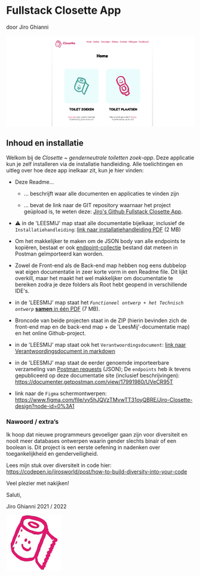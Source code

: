 # Fullstack Closette App

door Jiro Ghianni

![Closette screenshot front-end](LEESMIJ/assets/screenshot-closette.png)

## Inhoud en installatie

Welkom bij de _Closette ~ genderneutrale toiletten zoek-app_. Deze applicatie kun je zelf installeren via de installatie handleiding. Alle toelichtingen en uitleg over hoe deze app inelkaar zit, kun je hier vinden:

* Deze Readme...

    * ... beschrijft waar alle documenten en applicaties te vinden zijn

    * ... bevat de link naar de GIT repository waarnaar het project geüpload
is, te weten deze: [Jiro's Github Fullstack Closette App](https://github.com/JirosWorld/fullstack-closette-app).

* ⚠️ in de 'LEESMIJ' map staat alle documentatie bijelkaar, inclusief de `Installatiehandleiding`:  [link naar installatiehandleiding PDF](LEESMIJ/installatiehandleiding-closette.pdf) (2 MB)
* Om het makkelijker te maken om de JSON body van alle endpoints te kopiëren, bestaat er ook  [endpoint-collectie](LEESMIJ/Jiro_Closette_data.postman_collection.json) bestand dat meteen in Postman geïmporteerd kan worden.

* Zowel de Front-end als de Back-end map hebben nog eens dubbelop wat eigen documentatie in zeer korte vorm in een Readme file. Dit lijkt overkill, maar het maakt het wel makkelijker om documentatie te bereiken zodra je deze folders als Root hebt geopend in verschillende IDE's.

* in de 'LEESMIJ' map staat het _`Functioneel ontwerp + het Technisch ontwerp`_ [**samen** in één PDF](LEESMIJ/functioneel-technisch-ontwerp-app-jiro.pdf) (7 MB).

* Broncode van beide projecten staat in de ZIP (hierin bevinden zich de front-end map en de back-end map + de 'LeesMij'-documentatie map) en het online Github-project.

* in de 'LEESMIJ' map staat ook het `Verantwoordingsdocument`: [link naar Verantwoordingsdocument in markdown](LEESMIJ/verantwoordingsdocument.md)

* in de 'LEESMIJ' map staat de eerder genoemde importeerbare verzameling van [Postman requests](LEESMIJ/Jiro_Closette_data.postman_collection.json) (JSON); De `endpoints` heb ik tevens gepubliceerd op deze documentatie site (inclusief beschrijvingen):
  https://documenter.getpostman.com/view/17991980/UVeCR95T

* link naar de `Figma` schermontwerpen:
  https://www.figma.com/file/yv5hJQVzTMvwTT31oyQBRE/Jiro-Closette-design?node-id=0%3A1

### Nawoord / extra’s

Ik hoop dat nieuwe programmeurs gevoeliger gaan zijn voor diversiteit en nooit meer databases ontwerpen waarin gender slechts binair of een boolean is. Dit project is een eerste oefening in nadenken over toegankelijkheid en genderveiligheid.

Lees mijn stuk over diversiteit in code hier:
https://codepen.io/jirosworld/post/how-to-build-diversity-into-your-code


Veel plezier met nakijken!

Saluti,

Jiro Ghianni
2021 / 2022

![Closette logo](LEESMIJ/assets/closette-logo.png)